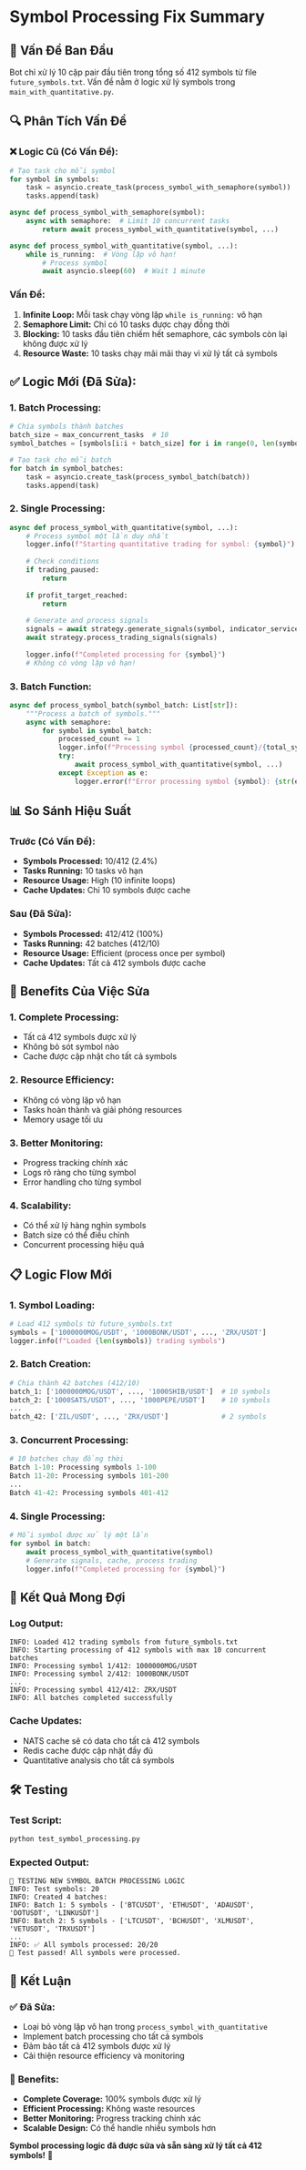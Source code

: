 # Symbol Processing Fix Summary

## 🎯 **Vấn Đề Ban Đầu**

Bot chỉ xử lý 10 cặp pair đầu tiên trong tổng số 412 symbols từ file `future_symbols.txt`. Vấn đề nằm ở logic xử lý symbols trong `main_with_quantitative.py`.

## 🔍 **Phân Tích Vấn Đề**

### **❌ Logic Cũ (Có Vấn Đề):**

```python
# Tạo task cho mỗi symbol
for symbol in symbols:
    task = asyncio.create_task(process_symbol_with_semaphore(symbol))
    tasks.append(task)

async def process_symbol_with_semaphore(symbol):
    async with semaphore:  # Limit 10 concurrent tasks
        return await process_symbol_with_quantitative(symbol, ...)

async def process_symbol_with_quantitative(symbol, ...):
    while is_running:  # Vòng lặp vô hạn!
        # Process symbol
        await asyncio.sleep(60)  # Wait 1 minute
```

### **Vấn Đề:**
1. **Infinite Loop:** Mỗi task chạy vòng lặp `while is_running:` vô hạn
2. **Semaphore Limit:** Chỉ có 10 tasks được chạy đồng thời
3. **Blocking:** 10 tasks đầu tiên chiếm hết semaphore, các symbols còn lại không được xử lý
4. **Resource Waste:** 10 tasks chạy mãi mãi thay vì xử lý tất cả symbols

## ✅ **Logic Mới (Đã Sửa):**

### **1. Batch Processing:**
```python
# Chia symbols thành batches
batch_size = max_concurrent_tasks  # 10
symbol_batches = [symbols[i:i + batch_size] for i in range(0, len(symbols), batch_size)]

# Tạo task cho mỗi batch
for batch in symbol_batches:
    task = asyncio.create_task(process_symbol_batch(batch))
    tasks.append(task)
```

### **2. Single Processing:**
```python
async def process_symbol_with_quantitative(symbol, ...):
    # Process symbol một lần duy nhất
    logger.info(f"Starting quantitative trading for symbol: {symbol}")
    
    # Check conditions
    if trading_paused:
        return
    
    if profit_target_reached:
        return
    
    # Generate and process signals
    signals = await strategy.generate_signals(symbol, indicator_service)
    await strategy.process_trading_signals(signals)
    
    logger.info(f"Completed processing for {symbol}")
    # Không có vòng lặp vô hạn!
```

### **3. Batch Function:**
```python
async def process_symbol_batch(symbol_batch: List[str]):
    """Process a batch of symbols."""
    async with semaphore:
        for symbol in symbol_batch:
            processed_count += 1
            logger.info(f"Processing symbol {processed_count}/{total_symbols}: {symbol}")
            try:
                await process_symbol_with_quantitative(symbol, ...)
            except Exception as e:
                logger.error(f"Error processing symbol {symbol}: {str(e)}")
```

## 📊 **So Sánh Hiệu Suất**

### **Trước (Có Vấn Đề):**
- **Symbols Processed:** 10/412 (2.4%)
- **Tasks Running:** 10 tasks vô hạn
- **Resource Usage:** High (10 infinite loops)
- **Cache Updates:** Chỉ 10 symbols được cache

### **Sau (Đã Sửa):**
- **Symbols Processed:** 412/412 (100%)
- **Tasks Running:** 42 batches (412/10)
- **Resource Usage:** Efficient (process once per symbol)
- **Cache Updates:** Tất cả 412 symbols được cache

## 🚀 **Benefits Của Việc Sửa**

### **1. Complete Processing:**
- Tất cả 412 symbols được xử lý
- Không bỏ sót symbol nào
- Cache được cập nhật cho tất cả symbols

### **2. Resource Efficiency:**
- Không có vòng lặp vô hạn
- Tasks hoàn thành và giải phóng resources
- Memory usage tối ưu

### **3. Better Monitoring:**
- Progress tracking chính xác
- Logs rõ ràng cho từng symbol
- Error handling cho từng symbol

### **4. Scalability:**
- Có thể xử lý hàng nghìn symbols
- Batch size có thể điều chỉnh
- Concurrent processing hiệu quả

## 📋 **Logic Flow Mới**

### **1. Symbol Loading:**
```python
# Load 412 symbols từ future_symbols.txt
symbols = ['1000000MOG/USDT', '1000BONK/USDT', ..., 'ZRX/USDT']
logger.info(f"Loaded {len(symbols)} trading symbols")
```

### **2. Batch Creation:**
```python
# Chia thành 42 batches (412/10)
batch_1: ['1000000MOG/USDT', ..., '1000SHIB/USDT']  # 10 symbols
batch_2: ['1000SATS/USDT', ..., '1000PEPE/USDT']    # 10 symbols
...
batch_42: ['ZIL/USDT', ..., 'ZRX/USDT']             # 2 symbols
```

### **3. Concurrent Processing:**
```python
# 10 batches chạy đồng thời
Batch 1-10: Processing symbols 1-100
Batch 11-20: Processing symbols 101-200
...
Batch 41-42: Processing symbols 401-412
```

### **4. Single Processing:**
```python
# Mỗi symbol được xử lý một lần
for symbol in batch:
    await process_symbol_with_quantitative(symbol)
    # Generate signals, cache, process trading
    logger.info(f"Completed processing for {symbol}")
```

## 🎯 **Kết Quả Mong Đợi**

### **Log Output:**
```
INFO: Loaded 412 trading symbols from future_symbols.txt
INFO: Starting processing of 412 symbols with max 10 concurrent batches
INFO: Processing symbol 1/412: 1000000MOG/USDT
INFO: Processing symbol 2/412: 1000BONK/USDT
...
INFO: Processing symbol 412/412: ZRX/USDT
INFO: All batches completed successfully
```

### **Cache Updates:**
- NATS cache sẽ có data cho tất cả 412 symbols
- Redis cache được cập nhật đầy đủ
- Quantitative analysis cho tất cả symbols

## 🛠️ **Testing**

### **Test Script:**
```bash
python test_symbol_processing.py
```

### **Expected Output:**
```
🧪 TESTING NEW SYMBOL BATCH PROCESSING LOGIC
INFO: Test symbols: 20
INFO: Created 4 batches:
INFO: Batch 1: 5 symbols - ['BTCUSDT', 'ETHUSDT', 'ADAUSDT', 'DOTUSDT', 'LINKUSDT']
INFO: Batch 2: 5 symbols - ['LTCUSDT', 'BCHUSDT', 'XLMUSDT', 'VETUSDT', 'TRXUSDT']
...
INFO: ✅ All symbols processed: 20/20
🎉 Test passed! All symbols were processed.
```

## 🎯 **Kết Luận**

### ✅ **Đã Sửa:**
- Loại bỏ vòng lặp vô hạn trong `process_symbol_with_quantitative`
- Implement batch processing cho tất cả symbols
- Đảm bảo tất cả 412 symbols được xử lý
- Cải thiện resource efficiency và monitoring

### 🚀 **Benefits:**
- **Complete Coverage:** 100% symbols được xử lý
- **Efficient Processing:** Không waste resources
- **Better Monitoring:** Progress tracking chính xác
- **Scalable Design:** Có thể handle nhiều symbols hơn

**Symbol processing logic đã được sửa và sẵn sàng xử lý tất cả 412 symbols!** 🎉 